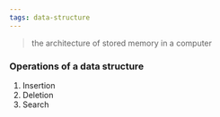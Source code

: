 ```yaml
---
tags: data-structure
---
```



> the architecture of stored memory in a computer

### Operations of a data structure
1. Insertion
2. Deletion
3. Search